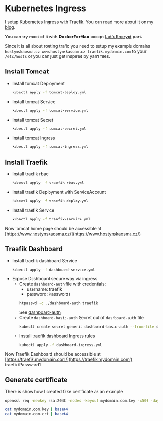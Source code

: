 # Kubernetes Ingress

I setup Kubernetes Ingress with Traefik. You can read more about it on my [blog](https://tonda100.github.io/Traefik/).

You can try most of it with **DockerForMac** except [Let's Encrypt](https://letsencrypt.org/) part.

Since it is all about routing trafic you need to setup my example domains `hostynskaosma.cz www.hostynskasoam.cz traefik.mydoamin.com` to your `/etc/hosts` or you can just get inspired by yaml files.

## Install Tomcat

* Install tomcat Deployment
    ```bash
    kubectl apply -f tomcat-deploy.yml
    ```
* Install tomcat Service
    ```bash
    kubectl apply -f tomcat-service.yml
    ```
* Install tomcat Secret
    ```bash
    kubectl apply -f tomcat-secret.yml
    ```
* Install tomcat Ingress
    ```bash
    kubectl apply -f tomcat-ingress.yml
    ```
## Install Traefik

* Install traefik rbac
    ```bash
    kubectl apply -f traefik-rbac.yml
    ```
* Install traefik Deployment with ServiceAccount
    ```bash
    kubectl apply -f traefik-deploy.yml
    ```
* Install traefik Service
    ```bash
    kubectl apply -f traefik-service.yml
    ```

Now tomcat home page should be accessible at [https://www.hostynskaosma.cz/](https://www.hostynskaosma.cz/)

## Traefik Dashboard

* Install traefik dashboard Service
    ```bash
    kubectl apply -f dashboard-service.yml
    ```
* Expose Dashboard secure way via ingress
  * Create `dashboard-auth` file with credentials:
    * username: traefik
    * password: Password1
    ```bash
    htpasswd -c ./dashboard-auth traefik
    ```
    See [dashboard-auth](dashboard-auth)
  * Create `dashboard-basic-auth` Secret out of `dashboard-auth` file
    ```bash
    kubectl create secret generic dashboard-basic-auth --from-file dashboard-auth --namespace=kube-system
    ```
  * Install traefik dashboard Ingress rules
    ```bash
    kubectl apply -f dashboard-ingress.yml
    ```

Now Traefik Dashboard should be accessible at [https://traefik.mydomain.com/](https://traefik.mydomain.com/) traefik/Password1

## Generate certificate
There is show how I created fake certificate as an example
```bash
openssl req -newkey rsa:2048 -nodes -keyout mydomain.com.key -x509 -days 365 -out mydomain.com.crt

cat mydomain.com.key | base64
cat mydomain.com.crt | base64
```
